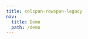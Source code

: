```yaml
---
title: colspan-rowspan-legacy
nav:
  title: Demo
  path: /demo
---
```


<code src="../examples/colspan-rowspan-legacy.tsx"></code>
